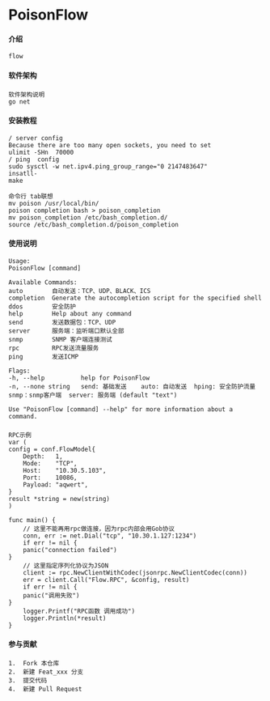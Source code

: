 # PoisonFlow

#### 介绍
    flow


#### 软件架构
    软件架构说明
    go net
#### 安装教程

    / server config
    Because there are too many open sockets, you need to set
    ulimit -SHn  70000
    / ping  config
    sudo sysctl -w net.ipv4.ping_group_range="0 2147483647"
    insatll-
    make 
    
    命令行 tab联想
    mv poison /usr/local/bin/
    poison completion bash > poison_completion
    mv poison_completion /etc/bash_completion.d/
    source /etc/bash_completion.d/poison_completion

    

#### 使用说明

    Usage:
    PoisonFlow [command]
    
    Available Commands:
    auto        自动发送：TCP、UDP、BLACK、ICS
    completion  Generate the autocompletion script for the specified shell
    ddos        安全防护
    help        Help about any command
    send        发送数据包：TCP、UDP
    server      服务端：监听端口默认全部
    snmp        SNMP 客户端连接测试
    rpc         RPC发送流量服务
    ping        发送ICMP
    
    Flags:
    -h, --help          help for PoisonFlow
    -n, --none string   send: 基础发送    auto: 自动发送  hping: 安全防护流量
    snmp：snmp客户端  server: 服务端 (default "text")
    
    Use "PoisonFlow [command] --help" for more information about a command.

#### 
    RPC示例
    var (
	config = conf.FlowModel{
		Depth:   1,
		Mode:    "TCP",
		Host:    "10.30.5.103",
		Port:    10086,
		Payload: "aqwert",
	}
	result *string = new(string)
    )
    
    func main() {
        // 这里不能再用rpc做连接，因为rpc内部会用Gob协议
        conn, err := net.Dial("tcp", "10.30.1.127:1234")
        if err != nil {
        panic("connection failed")
    }
        // 这里指定序列化协议为JSON
        client := rpc.NewClientWithCodec(jsonrpc.NewClientCodec(conn))
        err = client.Call("Flow.RPC", &config, result)
        if err != nil {
        panic("调用失败")
    }
        logger.Printf("RPC函数 调用成功")
        logger.Println(*result)
    }



#### 参与贡献
    1.  Fork 本仓库
    2.  新建 Feat_xxx 分支
    3.  提交代码
    4.  新建 Pull Request


